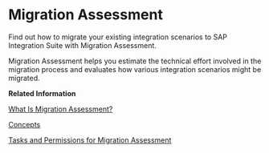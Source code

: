 <!-- loio5c5e50ee2d644cc59d864409d5b7871c -->

# Migration Assessment

Find out how to migrate your existing integration scenarios to SAP Integration Suite with Migration Assessment.

Migration Assessment helps you estimate the technical effort involved in the migration process and evaluates how various integration scenarios might be migrated.

**Related Information**  


[What Is Migration Assessment?](what-is-migration-assessment-164b835.md "Learn more about Migration Assessment.")

[Concepts](concepts-324507c.md "Get to know the most important concepts used in Migration Assessment.")

[Tasks and Permissions for Migration Assessment](60-Security/tasks-and-permissions-for-migration-assessment-2714db1.md "Learn about security-related topics like users and authorizations.")

